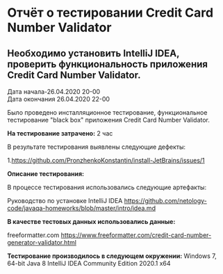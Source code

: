 # Отчёт о тестировании Credit Card Number Validator
## Необходимо установить IntelliJ IDEA, проверить функциональность приложения Credit Card Number Validator.
Дата начала-26.04.2020 20-00  
Дата окончания 26.04.2020 22-00 

Было проведено инсталляционное тестирование, функциональное тестирование "black box" приложения Credit Card Number Validator.

**На тестирование затрачено:** 2 час

В результате тестирования выявлены следующие дефекты:

1.https://github.com/PronzhenkoKonstantin/install-JetBrains/issues/1

**Описание тестирования:**

В процессе тестирования использовались следующие артефакты:

Руководство по установке IntelliJ IDEA https://github.com/netology-code/javaqa-homeworks/blob/master/intro/idea.md


**В качестве тестовых данных использовались данные:**

freeformatter.com https://www.freeformatter.com/credit-card-number-generator-validator.html

**Тестирование производилось в следующем окружении:**
Windows 7, 64-bit
Java 8
IntelliJ IDEA Community Edition 2020.1 x64